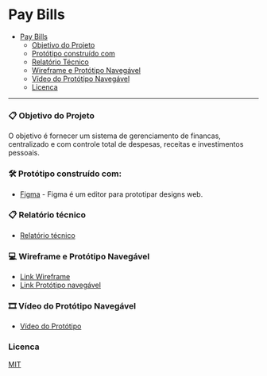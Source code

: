 # Pay Bills

- [Pay Bills](#pay-bills)
    - [Objetivo do Projeto](#objetivo-do-projeto)
    - [Protótipo construído com](#prototipo-construido-com)
    - [Relatório Técnico](#relatorio-tecnico)
    - [Wireframe e Protótipo Navegável](#wireframe-e-prototipo-navegavel)
    - [Vídeo do Protótipo Navegável](#video-do-prototipo-navegavel)
    - [Licenca](#licenca)

---

### 📋 Objetivo do Projeto

O objetivo é fornecer um sistema de gerenciamento de financas, centralizado e com controle total de despesas, receitas e
investimentos pessoais.

### 🛠️ Protótipo construído com:

* [Figma](https://www.figma.com/) - Figma é um editor para prototipar designs web.

### 📋 Relatório técnico

* [Relatório técnico](https://github.com/oimarianinha/pay-bills/blob/main/relatorio_tecnico.pdf)  

### 💻 Wireframe e Protótipo Navegável

* [Link Wireframe](https://www.figma.com/file/0YT7YoIiNfTjsPd1PLdYez/Projeto-Integrado---Wireframe)  
* [Link Protótipo navegável](https://www.figma.com/file/BzMpfOXmsV6qYSZfm8ypbr/Projeto-Integrado---Prot%C3%B3tipo?node-id=0%3A1)

### 🎞 Vídeo do Protótipo Navegável

* [Vídeo do Protótipo](https://github.com/oimarianinha/pay-bills/blob/main/prototipo_navegavel.mp4)

### Licenca

[MIT](https://choosealicense.com/licenses/mit/)
